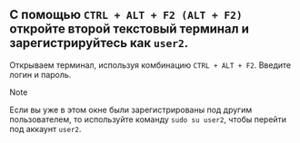 ## С помощью `CTRL + ALT + F2 (ALT + F2)` откройте второй текстовый терминал и зарегистрируйтесь как `user2`. 

Открываем терминал, используя комбинацию `CTRL + ALT + F2`. Введите логин и пароль. 

> [!NOTE]
> Если вы уже в этом окне были зарегистрированы под другим пользователем, то используйте команду `sudo su user2`, чтобы перейти под аккаунт `user2`. 
